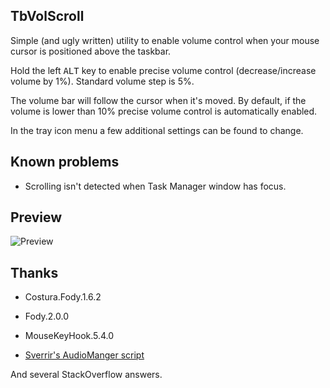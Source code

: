## TbVolScroll

Simple (and ugly written) utility to enable volume control when your mouse cursor is positioned above the taskbar.

Hold the left <kbd>ALT</kbd> key to enable precise volume control (decrease/increase volume by 1%). Standard volume step is 5%.

The volume bar will follow the cursor when it's moved. By default, if the volume is lower than 10% precise volume control is automatically enabled.

In the tray icon menu a few additional settings can be found to change.

## Known problems

- Scrolling isn't detected when Task Manager window has focus.

## Preview

![Preview](https://github.com/notcammy/TbVolScroll/blob/master/example.gif?raw=true)

## Thanks

- Costura.Fody.1.6.2

- Fody.2.0.0

- MouseKeyHook.5.4.0

- [Sverrir's AudioManger script](https://gist.github.com/sverrirs/d099b34b7f72bb4fb386)

And several StackOverflow answers.
